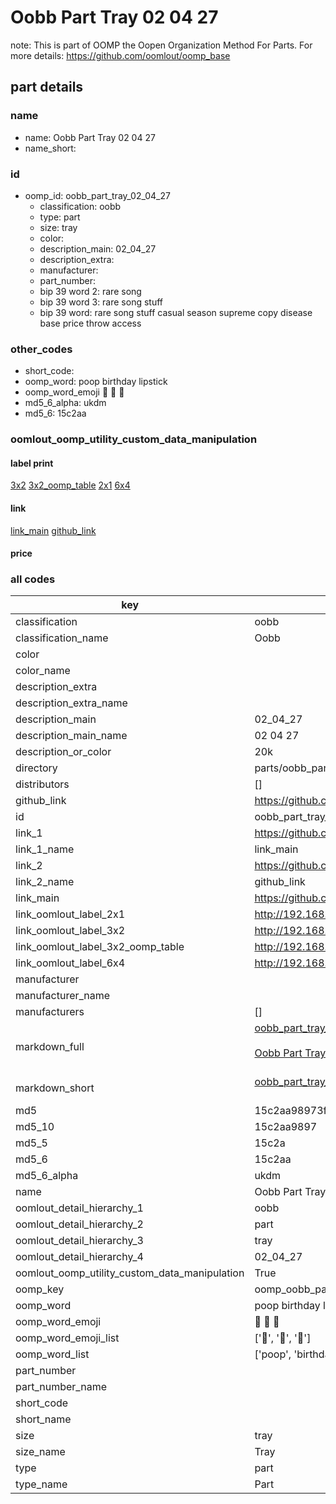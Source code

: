 # Oobb Part Tray 02 04 27  

note: This is part of OOMP the Oopen Organization Method For Parts. For more details: https://github.com/oomlout/oomp_base

##  part details





### name
* name: Oobb Part Tray 02 04 27
* name_short: 
### id
* oomp_id: oobb_part_tray_02_04_27
  * classification: oobb
  * type: part
  * size: tray
  * color: 
  * description_main: 02_04_27
  * description_extra: 
  * manufacturer: 
  * part_number: 
  * bip 39 word 2: rare song
  * bip 39 word 3: rare song stuff
  * bip 39 word: rare song stuff casual season supreme copy disease base price throw access

### other_codes
* short_code: 
* oomp_word: poop birthday lipstick
* oomp_word_emoji :poop: :birthday: :lipstick:
* md5_6_alpha: ukdm
* md5_6: 15c2aa






### oomlout_oomp_utility_custom_data_manipulation
#### label print
[3x2](http://192.168.1.245:1112/?label=oomp%20ukdm)
[3x2_oomp_table](http://192.168.1.107:1112/?label=oomp%20ukdm)
[2x1](http://192.168.1.242:1112/?label=oomp%20ukdm)
[6x4](http://192.168.1.55:1112/?label=oomp%20ukdm)    

#### link

[link_main](https://github.com/oomlout/oomlout_oomp_current_version_messy/tree/main/parts/oobb_part_tray_02_04_27) [github_link](https://github.com/oomlout/oomlout_oomp_part_src/tree/main/parts/oobb_part_tray_02_04_27)                             

#### price







### all codes 
| key | value |  
| --- | --- |  
| classification | oobb |  
| classification_name | Oobb |  
| color |  |  
| color_name |  |  
| description_extra |  |  
| description_extra_name |  |  
| description_main | 02_04_27 |  
| description_main_name | 02 04 27 |  
| description_or_color | 20k |  
| directory | parts/oobb_part_tray_02_04_27 |  
| distributors | [] |  
| github_link | https://github.com/oomlout/oomlout_oomp_part_src/tree/main/parts/oobb_part_tray_02_04_27 |  
| id | oobb_part_tray_02_04_27 |  
| link_1 | https://github.com/oomlout/oomlout_oomp_current_version_messy/tree/main/parts/oobb_part_tray_02_04_27 |  
| link_1_name | link_main |  
| link_2 | https://github.com/oomlout/oomlout_oomp_part_src/tree/main/parts/oobb_part_tray_02_04_27 |  
| link_2_name | github_link |  
| link_main | https://github.com/oomlout/oomlout_oomp_current_version_messy/tree/main/parts/oobb_part_tray_02_04_27 |  
| link_oomlout_label_2x1 | http://192.168.1.242:1112/?label=oomp%20ukdm |  
| link_oomlout_label_3x2 | http://192.168.1.245:1112/?label=oomp%20ukdm |  
| link_oomlout_label_3x2_oomp_table | http://192.168.1.107:1112/?label=oomp%20ukdm |  
| link_oomlout_label_6x4 | http://192.168.1.55:1112/?label=oomp%20ukdm |  
| manufacturer |  |  
| manufacturer_name |  |  
| manufacturers | [] |  
| markdown_full | [oobb_part_tray_02_04_27](https://github.com/oomlout/oomlout_oomp_current_version_messy/tree/main/parts/oobb_part_tray_02_04_27)<br>[](https://github.com/oomlout/oomlout_oomp_current_version_messy/tree/main/parts/oobb_part_tray_02_04_27)<br>[Oobb Part Tray 02 04 27](https://github.com/oomlout/oomlout_oomp_current_version_messy/tree/main/parts/oobb_part_tray_02_04_27)<br><br> |  
| markdown_short | [oobb_part_tray_02_04_27](https://github.com/oomlout/oomlout_oomp_current_version_messy/tree/main/parts/oobb_part_tray_02_04_27)<br><br> |  
| md5 | 15c2aa98973f060367e1123baf33cd90 |  
| md5_10 | 15c2aa9897 |  
| md5_5 | 15c2a |  
| md5_6 | 15c2aa |  
| md5_6_alpha | ukdm |  
| name | Oobb Part Tray 02 04 27 |  
| oomlout_detail_hierarchy_1 | oobb |  
| oomlout_detail_hierarchy_2 | part |  
| oomlout_detail_hierarchy_3 | tray |  
| oomlout_detail_hierarchy_4 | 02_04_27 |  
| oomlout_oomp_utility_custom_data_manipulation | True |  
| oomp_key | oomp_oobb_part_tray_02_04_27 |  
| oomp_word | poop birthday lipstick |  
| oomp_word_emoji | :poop: :birthday: :lipstick: |  
| oomp_word_emoji_list | [':poop:', ':birthday:', ':lipstick:'] |  
| oomp_word_list | ['poop', 'birthday', 'lipstick'] |  
| part_number |  |  
| part_number_name |  |  
| short_code |  |  
| short_name |  |  
| size | tray |  
| size_name | Tray |  
| type | part |  
| type_name | Part |  
